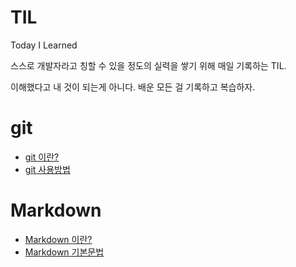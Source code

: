 # TIL
Today I Learned

스스로 개발자라고 칭할 수 있을 정도의 실력을 쌓기 위해 매일 기록하는 TIL.

이해했다고 내 것이 되는게 아니다. 배운 모든 걸 기록하고 복습하자.

# git
- [git 이란?](git/git%20이란.md)
- [git 사용방법](git/git%20사용방법.md)
# Markdown

- [Markdown 이란?](Markdown/Markdown%20이란.md)
- [Markdown 기본문법](Markdown/Markdown%20기본문법.md)

